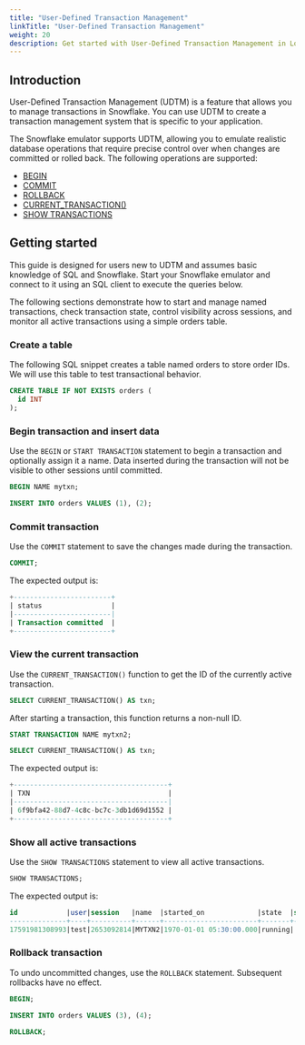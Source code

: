 ```yaml
---
title: "User-Defined Transaction Management"
linkTitle: "User-Defined Transaction Management"
weight: 20
description: Get started with User-Defined Transaction Management in LocalStack for Snowflake
---
```


## Introduction

User-Defined Transaction Management (UDTM) is a feature that allows you to manage transactions in Snowflake. You can use UDTM to create a transaction management system that is specific to your application.

The Snowflake emulator supports UDTM, allowing you to emulate realistic database operations that require precise control over when changes are committed or rolled back. The following operations are supported:

-   [BEGIN](https://docs.snowflake.com/en/sql-reference/sql/begin)
-   [COMMIT](https://docs.snowflake.com/en/sql-reference/sql/commit)
-   [ROLLBACK](https://docs.snowflake.com/en/sql-reference/sql/rollback)
-   [CURRENT_TRANSACTION()](https://docs.snowflake.com/en/sql-reference/functions/current_transaction)
-   [SHOW TRANSACTIONS](https://docs.snowflake.com/en/sql-reference/sql/show-transactions)

## Getting started

This guide is designed for users new to UDTM and assumes basic knowledge of SQL and Snowflake. Start your Snowflake emulator and connect to it using an SQL client to execute the queries below.

The following sections demonstrate how to start and manage named transactions, check transaction state, control visibility across sessions, and monitor all active transactions using a simple orders table.

### Create a table

The following SQL snippet creates a table named orders to store order IDs. We will use this table to test transactional behavior.

```sql
CREATE TABLE IF NOT EXISTS orders (
  id INT
);
```

### Begin transaction and insert data

Use the `BEGIN` or `START TRANSACTION` statement to begin a transaction and optionally assign it a name. Data inserted during the transaction will not be visible to other sessions until committed.

```sql 
BEGIN NAME mytxn;

INSERT INTO orders VALUES (1), (2);
```

### Commit transaction

Use the `COMMIT` statement to save the changes made during the transaction.

```sql 
COMMIT;
```

The expected output is:

```sql
+------------------------+
| status                 |
|------------------------|
| Transaction committed  |
+------------------------+
```

### View the current transaction

Use the `CURRENT_TRANSACTION()` function to get the ID of the currently active transaction.

```sql 
SELECT CURRENT_TRANSACTION() AS txn;
```

After starting a transaction, this function returns a non-null ID.

```sql 
START TRANSACTION NAME mytxn2;

SELECT CURRENT_TRANSACTION() AS txn;
```

The expected output is:

```sql
+--------------------------------------+
| TXN                                  |
|--------------------------------------|
| 6f9bfa42-88d7-4c8c-bc7c-3db1d69d1552 |
+--------------------------------------+
```

### Show all active transactions

Use the `SHOW TRANSACTIONS` statement to view all active transactions.

```sql 
SHOW TRANSACTIONS;
```

The expected output is:

```sql
id            |user|session   |name  |started_on             |state  |scope|
--------------+----+----------+------+-----------------------+-------+-----+
17591981308993|test|2653092814|MYTXN2|1970-01-01 05:30:00.000|running|    0|
```

### Rollback transaction

To undo uncommitted changes, use the `ROLLBACK` statement. Subsequent rollbacks have no effect.

```sql 
BEGIN;

INSERT INTO orders VALUES (3), (4);

ROLLBACK;
```
